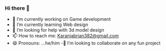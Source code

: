 ### Hi there 👋

<!--
**Brian-Branson/Brian-Branson** is a ✨ _special_ ✨ repository because its `README.md` (this file) appears on your GitHub profile.

Here are some ideas to get you started:-->

- 🔭 I’m currently working on Game development
- 🌱 I’m currently learning Web design
- 🤔 I’m looking for help with 3d model design
- 📫 How to reach me: Karanjabrian382@gmail.com
- 😄 Pronouns: ...he/him
-👯 I’m looking to collaborate on any fun project
<!--hkhjfghk-->
